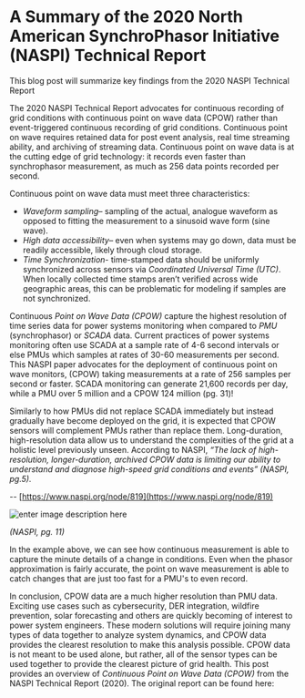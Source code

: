 # A Summary of the 2020 North American SynchroPhasor Initiative (NASPI) Technical Report
This blog post will summarize key findings from the 2020 NASPI Technical Report  

The 2020 NASPI Technical Report advocates for continuous recording of grid conditions with continuous point on wave data (CPOW) rather than event-triggered continuous recording of grid conditions. Continuous point on wave requires retained data for post event analysis, real time streaming ability, and archiving of streaming data. Continuous point on wave data is at the cutting edge of grid technology: it records even faster than synchrophasor measurement, as much as 256 data points recorded per second.

Continuous point on wave data must meet three characteristics:
-   *Waveform sampling*– sampling of the actual, analogue waveform as opposed to fitting the measurement to a sinusoid wave form (sine wave).
-   *High data accessibility*– even when systems may go down, data must be readily accessible, likely through cloud storage.
-   *Time Synchronization*- time-stamped data should be uniformly synchronized across sensors via *Coordinated Universal Time (UTC)*. When locally collected time stamps aren’t verified across wide geographic areas, this can be problematic for modeling if samples are not synchronized.
    
Continuous *Point on Wave Data (CPOW)* capture the highest resolution of time series data for power systems monitoring when compared to *PMU* (synchrophasor) or *SCADA* data.  Current practices of power systems monitoring often use SCADA at a sample rate of 4-6 second intervals or else PMUs which samples at rates of 30-60 measurements per second. This NASPI paper advocates for the deployment of continuous point on wave monitors, (CPOW) taking measurements at a rate of 256 samples per second or faster. SCADA monitoring can generate 21,600 records per day, while a PMU over 5 million and a CPOW 124 million (pg. 31)! 

Similarly to how PMUs did not replace SCADA immediately but instead gradually have become deployed on the grid, it is expected that CPOW sensors will complement PMUs rather than replace them. Long-duration, high-resolution data allow us to understand the complexities of the grid at a holistic level previously unseen. According to NASPI, *“The lack of high-resolution, longer-duration, archived CPOW data is limiting our ability to understand and diagnose high-speed grid conditions and events” (NASPI, pg.5).* 

--
[https://www.naspi.org/node/819](https://www.naspi.org/node/819)


![enter image description here](https://lh6.googleusercontent.com/50roRn1OX7JeyDn34rLL8JwVfnAb4cvXBz7O5-nTAN2DuNlv1KDuEsSDI3iLip-Nw_7jeDN3Q250WtDX1IEEPbFicbKMKpMy_rpNyXF5O-EnC42zLIN2bNkCvDIh3yUbVacW6-tAnM3PRD435Q)

*(NASPI, pg. 11)*

In the example above, we can see how continuous measurement is able to capture the minute details of a change in conditions. Even when the phasor approximation is fairly accurate, the point on wave measurement is able to catch changes that are just too fast for a PMU's to even record. 

In conclusion, CPOW data are a much higher resolution than PMU data. Exciting use cases such as cybersecurity, DER integration, wildfire prevention, solar forecasting and others are quickly becoming of interest to power system engineers. These modern solutions will require joining many types of data together to analyze system dynamics, and CPOW data provides the clearest resolution to make this analysis possible. CPOW data is not meant to be used alone, but rather, all of the sensor types can be used together to provide the clearest picture of grid health. 
This post provides an overview of *Continuous Point on Wave Data (CPOW)* from the NASPI Technical Report (2020). The original report can be found here: 
